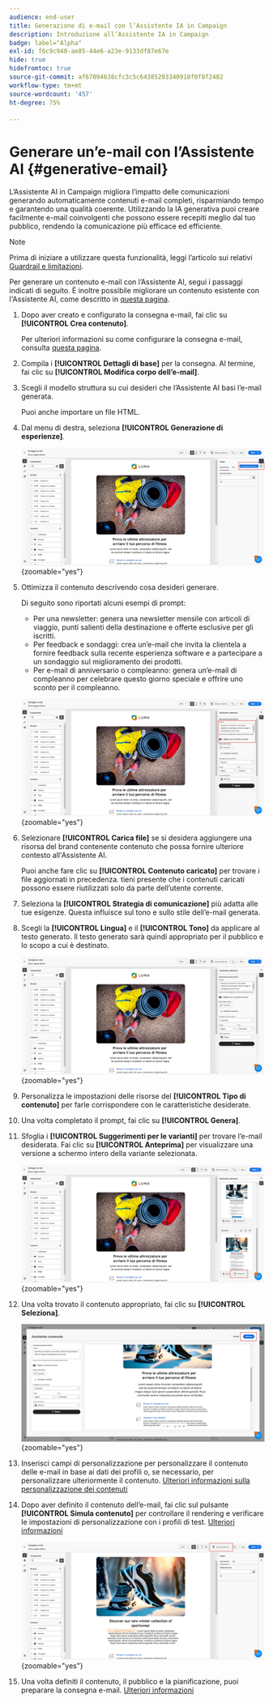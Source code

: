```yaml
---
audience: end-user
title: Generazione di e-mail con l’Assistente IA in Campaign
description: Introduzione all’Assistente IA in Campaign
badge: label="Alpha"
exl-id: f6c9c940-ae85-44e6-a23e-9133df87e67e
hide: true
hidefromtoc: true
source-git-commit: af67094638cfc3c5c64385203340918f0f8f2482
workflow-type: tm+mt
source-wordcount: '457'
ht-degree: 75%

---
```


# Generare un’e-mail con l’Assistente AI {#generative-email}

L’Assistente AI in Campaign migliora l’impatto delle comunicazioni generando automaticamente contenuti e-mail completi, risparmiando tempo e garantendo una qualità coerente. Utilizzando la IA generativa puoi creare facilmente e-mail coinvolgenti che possono essere recepiti meglio dal tuo pubblico, rendendo la comunicazione più efficace ed efficiente.

>[!NOTE]
>
>Prima di iniziare a utilizzare questa funzionalità, leggi l’articolo sui relativi [Guardrail e limitazioni](generative-gs.md#guardrails-and-limitations).


Per generare un contenuto e-mail con l’Assistente AI, segui i passaggi indicati di seguito. È inoltre possibile migliorare un contenuto esistente con l&#39;Assistente AI, come descritto in [questa pagina](generative-content.md).

1. Dopo aver creato e configurato la consegna e-mail, fai clic su **[!UICONTROL Crea contenuto]**.

   Per ulteriori informazioni su come configurare la consegna e-mail, consulta [questa pagina](../email/create-email-content.md).

1. Compila i **[!UICONTROL Dettagli di base]** per la consegna. Al termine, fai clic su **[!UICONTROL Modifica corpo dell’e-mail]**.

1. Scegli il modello struttura su cui desideri che l’Assistente AI basi l’e-mail generata.

   Puoi anche importare un file HTML.

1. Dal menu di destra, seleziona **[!UICONTROL Generazione di esperienze]**.

   ![](assets/email-genai-1.png){zoomable="yes"}

1. Ottimizza il contenuto descrivendo cosa desideri generare.

   Di seguito sono riportati alcuni esempi di prompt:

   * Per una newsletter: genera una newsletter mensile con articoli di viaggio, punti salienti della destinazione e offerte esclusive per gli iscritti.
   * Per feedback e sondaggi: crea un’e-mail che invita la clientela a fornire feedback sulla recente esperienza software e a partecipare a un sondaggio sul miglioramento dei prodotti.
   * Per e-mail di anniversario o compleanno: genera un’e-mail di compleanno per celebrare questo giorno speciale e offrire uno sconto per il compleanno.

   ![](assets/email-genai-2.png){zoomable="yes"}

1. Selezionare **[!UICONTROL Carica file]** se si desidera aggiungere una risorsa del brand contenente contenuto che possa fornire ulteriore contesto all&#39;Assistente AI.

   Puoi anche fare clic su **[!UICONTROL Contenuto caricato]** per trovare i file aggiornati in precedenza. tieni presente che i contenuti caricati possono essere riutilizzati solo da parte dell’utente corrente.

1. Seleziona la **[!UICONTROL Strategia di comunicazione]** più adatta alle tue esigenze. Questa influisce sul tono e sullo stile dell’e-mail generata.

1. Scegli la **[!UICONTROL Lingua]** e il **[!UICONTROL Tono]** da applicare al testo generato. Il testo generato sarà quindi appropriato per il pubblico e lo scopo a cui è destinato.

   ![](assets/email-genai-3.png){zoomable="yes"}

1. Personalizza le impostazioni delle risorse del **[!UICONTROL Tipo di contenuto]** per farle corrispondere con le caratteristiche desiderate.

1. Una volta completato il prompt, fai clic su **[!UICONTROL Genera]**.

1. Sfoglia i **[!UICONTROL Suggerimenti per le varianti]** per trovare l’e-mail desiderata. Fai clic su **[!UICONTROL Anteprima]** per visualizzare una versione a schermo intero della variante selezionata.

   ![](assets/email-genai-4.png){zoomable="yes"}

1. Una volta trovato il contenuto appropriato, fai clic su **[!UICONTROL Seleziona]**.

   ![](assets/email-genai-5.png){zoomable="yes"}

1. Inserisci campi di personalizzazione per personalizzare il contenuto delle e-mail in base ai dati dei profili o, se necessario, per personalizzare ulteriormente il contenuto. [Ulteriori informazioni sulla personalizzazione dei contenuti](../personalization/personalize.md)

1. Dopo aver definito il contenuto dell’e-mail, fai clic sul pulsante **[!UICONTROL Simula contenuto]** per controllare il rendering e verificare le impostazioni di personalizzazione con i profili di test.  [Ulteriori informazioni](../preview-test/preview-content.md)

   ![](assets/email-genai-6.png){zoomable="yes"}

1. Una volta definiti il contenuto, il pubblico e la pianificazione, puoi preparare la consegna e-mail. [Ulteriori informazioni](../monitor/prepare-send.md)
